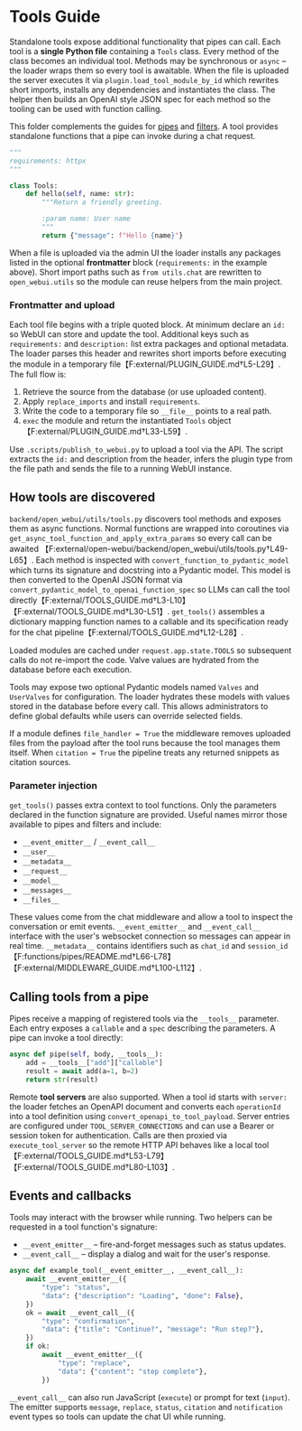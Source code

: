 # Tools Guide

Standalone tools expose additional functionality that pipes can call. Each tool
is a **single Python file** containing a `Tools` class. Every method of the
class becomes an individual tool. Methods may be synchronous or `async` – the
loader wraps them so every tool is awaitable. When the file is uploaded the
server executes it via `plugin.load_tool_module_by_id` which rewrites short
imports, installs any dependencies and instantiates the class. The helper then
builds an OpenAI style JSON spec for each method so the tooling can be used with
function calling.

This folder complements the guides for [pipes](../functions/pipes/README.md) and
[filters](../functions/filters/README.md). A tool provides standalone functions
that a pipe can invoke during a chat request.

```python
"""
requirements: httpx
"""

class Tools:
    def hello(self, name: str):
        """Return a friendly greeting.

        :param name: User name
        """
        return {"message": f"Hello {name}"}
```

When a file is uploaded via the admin UI the loader installs any packages listed
in the optional **frontmatter** block (`requirements:` in the example above).
Short import paths such as `from utils.chat` are rewritten to `open_webui.utils`
so the module can reuse helpers from the main project.

### Frontmatter and upload

Each tool file begins with a triple quoted block. At minimum declare an `id:` so
WebUI can store and update the tool. Additional keys such as `requirements:` and
`description:` list extra packages and optional metadata. The loader parses this
header and rewrites short imports before executing the module in a temporary
file【F:external/PLUGIN_GUIDE.md†L5-L29】. The full flow is:
1. Retrieve the source from the database (or use uploaded content).
2. Apply `replace_imports` and install `requirements`.
3. Write the code to a temporary file so `__file__` points to a real path.
4. `exec` the module and return the instantiated `Tools` object
   【F:external/PLUGIN_GUIDE.md†L33-L59】.

Use `.scripts/publish_to_webui.py` to upload a tool via the API. The script
extracts the `id:` and description from the header, infers the plugin type from
the file path and sends the file to a running WebUI instance.

## How tools are discovered

`backend/open_webui/utils/tools.py` discovers tool methods and exposes them as
async functions. Normal functions are wrapped into coroutines via
`get_async_tool_function_and_apply_extra_params` so every call can be awaited
【F:external/open-webui/backend/open_webui/utils/tools.py†L49-L65】. Each method is inspected with
`convert_function_to_pydantic_model` which turns its signature and docstring into
a Pydantic model. This model is then converted to the OpenAI JSON format via
`convert_pydantic_model_to_openai_function_spec` so LLMs can call the tool
directly【F:external/TOOLS_GUIDE.md†L3-L10】【F:external/TOOLS_GUIDE.md†L30-L51】.
`get_tools()` assembles a dictionary mapping function names to a callable and its
specification ready for the chat pipeline【F:external/TOOLS_GUIDE.md†L12-L28】.

Loaded modules are cached under `request.app.state.TOOLS` so subsequent calls do
not re-import the code. Valve values are hydrated from the database before each
execution.

Tools may expose two optional Pydantic models named `Valves` and `UserValves`
for configuration. The loader hydrates these models with values stored in the
database before every call. This allows administrators to define global defaults
while users can override selected fields.

If a module defines `file_handler = True` the middleware removes uploaded files
from the payload after the tool runs because the tool manages them itself. When
`citation = True` the pipeline treats any returned snippets as citation sources.

### Parameter injection

`get_tools()` passes extra context to tool functions. Only the parameters
declared in the function signature are provided. Useful names mirror those
available to pipes and filters and include:

- `__event_emitter__` / `__event_call__`
- `__user__`
- `__metadata__`
- `__request__`
- `__model__`
- `__messages__`
- `__files__`

These values come from the chat middleware and allow a tool to inspect the
conversation or emit events. `__event_emitter__` and `__event_call__` interface
with the user's websocket connection so messages can appear in real time.
`__metadata__` contains identifiers such as `chat_id` and
`session_id`【F:functions/pipes/README.md†L66-L78】【F:external/MIDDLEWARE_GUIDE.md†L100-L112】.

## Calling tools from a pipe

Pipes receive a mapping of registered tools via the `__tools__` parameter. Each
entry exposes a `callable` and a `spec` describing the parameters. A pipe can
invoke a tool directly:

```python
async def pipe(self, body, __tools__):
    add = __tools__["add"]["callable"]
    result = await add(a=1, b=2)
    return str(result)
```

Remote **tool servers** are also supported. When a tool id starts with
`server:` the loader fetches an OpenAPI document and converts each
`operationId` into a tool definition using `convert_openapi_to_tool_payload`.
Server entries are configured under `TOOL_SERVER_CONNECTIONS` and can use a
Bearer or session token for authentication. Calls are then proxied via
`execute_tool_server` so the remote HTTP API behaves like a local tool
【F:external/TOOLS_GUIDE.md†L53-L79】【F:external/TOOLS_GUIDE.md†L80-L103】.

## Events and callbacks

Tools may interact with the browser while running. Two helpers can be requested
in a tool function's signature:

- `__event_emitter__` – fire-and-forget messages such as status updates.
- `__event_call__` – display a dialog and wait for the user's response.

```python
async def example_tool(__event_emitter__, __event_call__):
    await __event_emitter__({
        "type": "status",
        "data": {"description": "Loading", "done": False},
    })
    ok = await __event_call__({
        "type": "confirmation",
        "data": {"title": "Continue?", "message": "Run step?"},
    })
    if ok:
        await __event_emitter__({
            "type": "replace",
            "data": {"content": "step complete"},
        })
```

`__event_call__` can also run JavaScript (`execute`) or prompt for text
(`input`). The emitter supports `message`, `replace`, `status`, `citation` and
`notification` event types so tools can update the chat UI while running.
